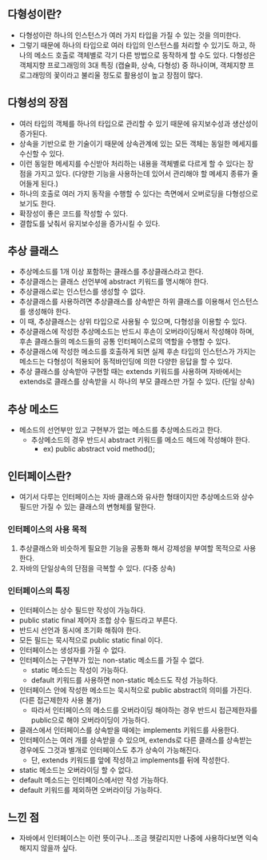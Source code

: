 ## 다형성이란?

- 다형성이란 하나의 인스턴스가 여러 가지 타입을 가질 수 있는 것을 의미한다.
- 그렇기 때문에 하나의 타입으로 여러 타입의 인스턴스를 처리할 수 있기도 하고, 하나의 메소드 호출로 객체별로 각기 다른 방법으로 동작하게 할 수도 있다.
다형성은 객체지향 프로그래밍의 3대 특징 (캡슐화, 상속, 다형성) 중 하나이며,
객체지향 프로그래밍의 꽃이라고 불리울 정도로 활용성이 높고 장점이 많다.

## 다형성의 장점

- 여러 타입의 객체를 하나의 타입으로 관리할 수 있기 때문에 유지보수성과 생산성이 증가된다.
- 상속을 기반으로 한 기술이기 때문에 상속관계에 있는 모든 객체는 동일한 메세지를 수신할 수 있다. 
- 이런 동일한 메세지를 수신받아 처리하는 내용을 객체별로 다르게 할 수 있다는 장점을 가지고 있다. (다양한 기능을 사용하는데 있어서 관리해야 할 메세지 종류가 줄어들게 된다.)
- 하나의 호출로 여러 가지 동작을 수행할 수 있다는 측면에서 오버로딩을 다형성으로 보기도 한다.
- 확장성이 좋은 코드를 작성할 수 있다. 
- 결합도를 낮춰서 유지보수성을 증가시킬 수 있다.

## 추상 클래스
- 추상메소드를 1개 이상 포함하는 클래스를 추상클래스라고 한다.
- 추상클래스는 클래스 선언부에 abstract 키워드를 명시해야 한다.
- 추상클래스로는 인스턴스를 생성할 수 없다.
- 추상클래스를 사용하려면 추상클래스를 상속받은 하위 클래스를 이용해서 인스턴스를 생성해야 한다.
- 이 때, 추상클래스는 상위 타입으로 사용될 수 있으며, 다형성을 이용할 수 있다.
- 추상클래스에 작성한 추상메소드는 반드시 후손이 오버라이딩해서 작성해야 하며, 후손 클래스들의 메소드들의 공통 인터페이스로의 역할을 수행할 수 있다.
- 추상클래스에 작성한 메소드를 호출하게 되면 실제 후손 타입의 인스턴스가 가지는 메소드는 다형성이 적용되어 동적바인딩에 의한 다양한 응답을 할 수 있다.
- 추상 클래스를 상속받아 구현할 때는 extends 키워드를 사용하며 자바에서는 extends로 클래스를 상속받을 시 하나의 부모 클래스만 가질 수 있다. (단일 상속)

## 추상 메소드
- 메소드의 선언부만 있고 구현부가 없는 메소드를 추상메소드라고 한다. 
  - 추상메소드의 경우 반드시 abstract 키워드를 메소드 헤드에 작성해야 한다. 
    - ex) public abstract void method();

## 인터페이스란?
- 여기서 다루는 인터페이스는 자바 클래스와 유사한 형태이지만 추상메소드와 상수 필드만 가질 수 있는 클래스의 변형체를 말한다.


### 인터페이스의 사용 목적
1. 추상클래스와 비슷하게 필요한 기능을 공통화 해서 강제성을 부여할 목적으로 사용한다.
2. 자바의 단일상속의 단점을 극복할 수 있다. (다중 상속)

### 인터페이스의 특징
- 인터페이스는 상수 필드만 작성이 가능하다.
- public static final 제어자 조합 상수 필드라고 부른다.
- 반드시 선언과 동시에 초기화 해줘야 한다.
- 모든 필드는 묵시적으로 public static final 이다.
- 인터페이스는 생성자를 가질 수 없다.
- 인터페이스는 구현부가 있는 non-static 메소드를 가질 수 없다.
  - static 메소드는 작성이 가능하다.
  - default 키워드를 사용하면 non-static 메소드도 작성 가능하다.
- 인터페이스 안에 작성한 메소드는 묵시적으로 public abstract의 의미를 가진다. (다른 접근제한자 사용 불가)
  - 따라서 인터페이스의 메소드를 오버라이딩 해야하는 경우 반드시 접근제한자를 public으로 해야 오버라이딩이 가능하다.
- 클래스에서 인터페이스를 상속받을 때에는 implements 키워드를 사용한다.
- 인터페이스는 여러 개를 상속받을 수 있으며, extends로 다른 클래스를 상속받는 경우에도 그것과 별개로 인터페이스도 추가 상속이 가능해진다.
  - 단, extends 키워드를 앞에 작성하고 implements를 뒤에 작성한다.
- static 메소드는 오버라이딩 할 수 없다. 
- default 메소드는 인터페이스에서만 작성 가능하다. 
- default 키워드를 제외하면 오버라이딩 가능하다. 

## 느낀 점
- 자바에서 인터페이스는 이런 뜻이구나...조금 헷갈리지만 나중에 사용하다보면 익숙해지지 않을까 싶다.